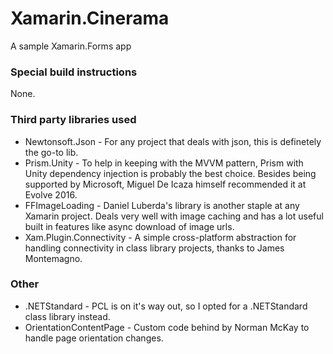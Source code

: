 # Xamarin.Cinerama
A sample Xamarin.Forms app

### Special build instructions
None.

### Third party libraries used
* Newtonsoft.Json - For any project that deals with json, this is definetely the go-to lib.
* Prism.Unity - To help in keeping with the MVVM pattern, Prism with Unity dependency injection is probably the best choice. Besides being supported by Microsoft, Miguel De Icaza himself recommended it at Evolve 2016.
* FFImageLoading - Daniel Luberda's library is another staple at any Xamarin project. Deals very well with image caching and has a lot useful built in features like async download of image urls.
* Xam.Plugin.Connectivity - A simple cross-platform abstraction for handling connectivity in class library projects, thanks to James Montemagno.

### Other
* .NETStandard - PCL is on it's way out, so I opted for a .NETStandard class library instead.
* OrientationContentPage - Custom code behind by Norman McKay to handle page orientation changes.
